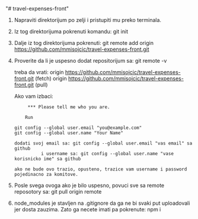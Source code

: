 "# travel-expenses-front"

1.  Napraviti direktorijum po zelji i pristupiti mu preko terminala.

2.  Iz tog direktorijuma pokrenuti komandu: git init

3.  Dalje iz tog direktorijuma pokrenuti: git remote add origin https://github.com/mmisojcic/travel-expenses-front.git

4.  Proverite da li je uspesno dodat repositorijum sa: git remote -v

    treba da vrati:
    origin https://github.com/mmisojcic/travel-expenses-front.git (fetch)
    origin https://github.com/mmisojcic/travel-expenses-front.git (pull)

    Ako vam izbaci:

             *** Please tell me who you are.

            Run

        git config --global user.email "you@example.com"
        git config --global user.name "Your Name"

        dodati svoj email sa: git config --global user.email "vas email" sa github
                  i username sa: git config --global user.name "vase korisnicko ime" sa github

        ako ne bude ovo trazio, opusteno, trazice vam username i password pojedinacno za komitove.

5.  Posle svega ovoga ako je bilo uspesno, povuci sve sa remote reposotory sa: git pull origin remote

6.  node_modules je stavljen na .gitignore da ga ne bi svaki put uploadovali jer dosta zauzima.
    Zato ga necete imati pa pokrenute: npm i
